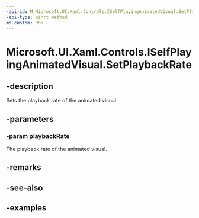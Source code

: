 ```yaml
---
-api-id: M:Microsoft.UI.Xaml.Controls.ISelfPlayingAnimatedVisual.SetPlaybackRate(System.Double)
-api-type: winrt method
ms.custom: RS5
---
```


<!-- Method syntax.
public void ISelfPlayingAnimatedVisual.SetPlaybackRate(Double playbackRate)
-->

# Microsoft.UI.Xaml.Controls.ISelfPlayingAnimatedVisual.SetPlaybackRate

## -description

Sets the playback rate of the animated visual.

## -parameters

### -param playbackRate

The playback rate of the animated visual.

## -remarks

## -see-also

## -examples

